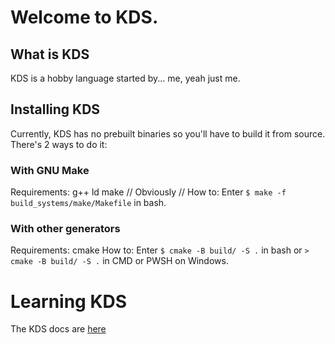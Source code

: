 # Welcome to KDS.
## What is KDS
KDS is a hobby language started by... me, yeah just me.
## Installing KDS
Currently, KDS has no prebuilt binaries so you'll have to build it from source.
There's 2 ways to do it:
### With GNU Make
Requirements:
    g++
    ld
    make // Obviously //
How to: Enter `$ make -f build_systems/make/Makefile` in bash.
### With other generators
Requirements:
    cmake
How to: Enter `$ cmake -B build/ -S .` in bash or `> cmake -B build/ -S .` in CMD or PWSH on Windows.
# Learning KDS
The KDS docs are [here](https://github.com/theKentoRico/TheKDSProject/blob/main/docs/grammar.md)
